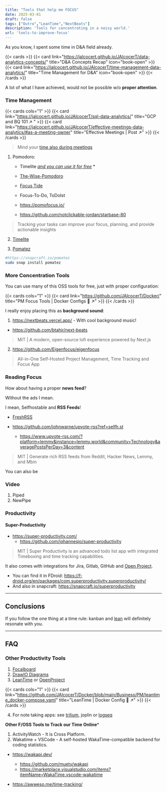 ```yaml
---
title: "Tools that help me FOCUS"
date: 2025-03-01
draft: false
tags: ["Outro","LeanTime","NextBeats"]
description: 'Tools for concentrating in a noisy world.'
url: 'tools-to-improve-focus'
---
```


As you know, I spent some time in D&A field already.

{{< cards >}}
  {{< card link="https://jalcocert.github.io/JAlcocerT/data-analytics-concepts/" title="D&A Concepts Recap" icon="book-open" >}}
  {{< card link="https://jalcocert.github.io/JAlcocerT/time-management-data-analytics/" title="Time Management for D&A" icon="book-open" >}}
{{< /cards >}}

A lot of what I have achieved, would not be possible w/o **proper attention**.

### Time Management

{{< cards cols="1" >}}
  {{< card link="https://jalcocert.github.io/JAlcocerT/sql-data-analytics/" title="GCP and BQ 101 ↗ " >}}
  {{< card link="https://jalcocert.github.io/JAlcocerT/effective-meetings-data-analytics/#as-a-meeting-owner" title="Effective Meetings | Post ↗" >}}
{{< /cards >}}

> Mind your [time also during meetings](https://jalcocert.github.io/JAlcocerT/effective-meetings-data-analytics/)

1. Pomodoro:
    * Timelite [*and you can use it for free*](https://fossengineer.com/selfhosting-timelite-free-tracking-tool-with-docker/)
      * 
    * [The-Wise-Pomodoro](https://the-wise-pomodoro.firebaseapp.com/)
    * [Focus Tide](https://focustide.app/)
    * Focus-To-Do, ToDoIst
    * https://pomofocus.io/

    * https://github.com/notclickable-jordan/starbase-80

> Tracking your tasks can improve your focus, planning, and provide actionable insights

2. [Timelite](https://fossengineer.com/selfhosting-timelite-with-docker/)

3. [Pomatez](https://github.com/zidoro/pomatez)

```sh
#https://snapcraft.io/pomatez
sudo snap install pomatez
```

### More Concentration Tools

You can use many of this OSS tools for free, just with proper configuration:

{{< cards cols="1" >}}
  {{< card link="https://github.com/JAlcocerT/Docker/" title="PM Focus Tools | Docker Configs 🐋 ↗" >}}
{{< /cards >}}

I really enjoy placing this as **background sound**:

1. https://nextbeats.vercel.app/ - With cool background music!

* https://github.com/btahir/next-beats

> MIT | A modern, open-source lofi experience powered by Next.js

2. https://github.com/Eigenfocus/eigenfocus

>  All-in-One Self-Hosted Project Management, Time Tracking and Focus App 

### Reading Focus

How about having a proper **news feed**?

Without the ads I mean.

I mean, Selfhostable and **RSS Feeds**!

* [FreshRSS](https://fossengineer.com/freshrss-docker-setup/)

* https://github.com/johnwarne/upvote-rss?ref=selfh.st
    * https://www.upvote-rss.com/?platform=lemmy&instance=lemmy.world&community=Technology&averagePostsPerDay=3&content

> MIT | Generate rich RSS feeds from Reddit, Hacker News, Lemmy, and Mbin

You can also be 

### Video

1. Piped
2. NewPipe

### Productivity

#### Super-Productivity

* https://super-productivity.com/
    * https://github.com/johannesjo/super-productivity

>  MIT | Super Productivity is an advanced todo list app with integrated Timeboxing and time tracking capabilities.

It also comes with integrations for Jira, Gitlab, GitHub and [Open Project](#other-productivity-tools). 

* You can find it in FDroid: https://f-droid.org/en/packages/com.superproductivity.superproductivity/
* And also in snapcraft: https://snapcraft.io/superproductivity

---

## Conclusions

If you follow the one thing at a time rule: kanban and [lean](https://jalcocert.github.io/JAlcocerT/lean/) will definitely resonate with you.

--- 

## FAQ

### Other Productivity Tools

1. [Focalboard](https://fossengineer.com/focalboard-docker) 
2. [DrawIO Diagrams](https://fossengineer.com//selfhosting-drawio-with-docker)
3. [LeanTime](https://fossengineer.com/selfhosting-Leantime-docker) or [OpenProject](https://github.com/JAlcocerT/Docker/blob/main/Business/PM/OpenProject_Docker-compose.yml)

{{< cards cols="1" >}}
  {{< card link="https://github.com/JAlcocerT/Docker/blob/main/Business/PM/leantime_docker-compose.yaml" title="LeanTime | Docker Config 🐋 ↗" >}}
{{< /cards >}}

4. For note taking apps: see [trilium](https://fossengineer.com/selfhosting-Trilium-docker/), joplin or [logseq](https://fossengineer.com/selfhosting-logseq/)

**Other F/OSS Tools to Track our Time Online***

1. ActivityWatch - It is Cross Platform.
2. Wakatime + VSCode - A self-hosted WakaTime-compatible backend for coding statistics.

* https://wakapi.dev/
  * https://github.com/muety/wakapi
  * https://marketplace.visualstudio.com/items?itemName=WakaTime.vscode-wakatime


* https://awweso.me/time-tracking/